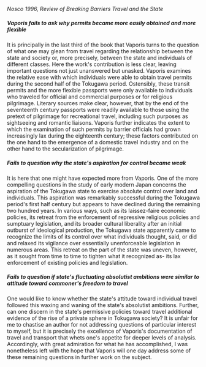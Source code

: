 
*Nosco 1996, Review of Breaking Barriers Travel and the State* 
##### Vaporis fails to ask why permits became more easily obtained and more flexible
It is principally in the last third of the book that Vaporis turns to the question of what one may glean from travel regarding the relationship between the state and society or, more precisely, between the state and individuals of different classes. Here the work's contribution is less clear, leaving important questions not just unanswered but unasked. Vaporis examines the relative ease with which individuals were able to obtain travel permits during the second half of the Tokugawa period. Ostensibly, these transit permits and the more flexible passports were only available to individuals who traveled for official and commercial purposes or for religious pilgrimage. Literary sources make clear, however, that by the end of the seventeenth century passports were readily available to those using the pretext of pilgrimage for recreational travel, including such purposes as sightseeing and romantic liaisons. Vaporis further indicates the extent to which the examination of such permits by barrier officials had grown increasingly lax during the eighteenth century; these factors contributed on the one hand to the emergence of a domestic travel industry and on the other hand to the secularization of pilgrimage.
##### Fails to question why the state's aspiration for control became weak
It is here that one might have expected more from Vaporis. One of the more compelling questions in the study of early modern Japan concerns the aspiration of the Tokugawa state to exercise absolute control over land and individuals. This aspiration was remarkably successful during the Tokugawa period's first half century but appears to have declined during the remaining two hundred years. In various ways, such as its laissez-faire economic policies, its retreat from the enforcement of repressive religious policies and sumptuary legislation, and its broader cultural liberality after an initial outburst of ideological production, the Tokugawa state apparently came to recognize the limits of its control over what individuals thought, said, or did and relaxed its vigilance over essentially unenforceable legislation in numerous areas. This retreat on the part of the state was uneven, however, as it sought from time to time to tighten what it recognized as- its lax enforcement of existing policies and legislation.
##### Fails to question if state's fluctuating  absolutist ambitions were similar to attitude toward commoner's freedom to travel
One would like to know whether the state's attitude toward individual travel followed this waxing and waning of the state's absolutist ambitions. Further, can one discern in the state's permissive policies toward travel additional evidence of the rise of a private sphere in Tokugawa society? It is unfair for me to chastise an author for not addressing questions of particular interest to myself, but it is precisely the excellence of Vaporis's documentation of travel and transport that whets one's appetite for deeper levels of analysis. Accordingly, with great admiration for what he has accomplished, I was nonetheless left with the hope that Vaporis will one day address some of these remaining questions in further work on the subject.